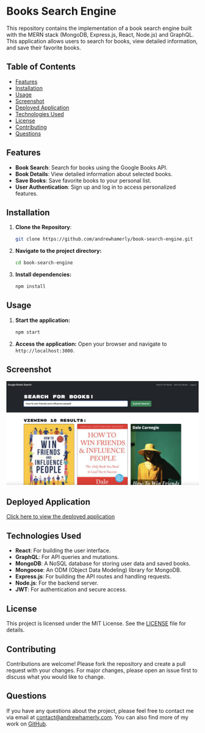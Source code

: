 # Books Search Engine

This repository contains the implementation of a book search engine built with the MERN stack (MongoDB, Express.js, React, Node.js) and GraphQL. This application allows users to search for books, view detailed information, and save their favorite books.

## Table of Contents
- [Features](#features)
- [Installation](#installation)
- [Usage](#usage)
- [Screenshot](#screenshot)
- [Deployed Application](#deployed-application)
- [Technologies Used](#technologies-used)
- [License](#license)
- [Contributing](#contributing)
- [Questions](#questions)

## Features

- **Book Search**: Search for books using the Google Books API.
- **Book Details**: View detailed information about selected books.
- **Save Books**: Save favorite books to your personal list.
- **User Authentication**: Sign up and log in to access personalized features.

## Installation

1. **Clone the Repository**:
   ```bash
   git clone https://github.com/andrewhamerly/book-search-engine.git
   ```

2. **Navigate to the project directory:**
   ```bash
   cd book-search-engine
   ```

3. **Install dependencies:**
   ```bash
   npm install
   ```

## Usage

1. **Start the application:**
   ```bash
   npm start
   ```

2. **Access the application:**
   Open your browser and navigate to `http://localhost:3000`.

## Screenshot

![Book Search Engine Screenshot](./client/public/book-search-engine.png)

## Deployed Application

[Click here to view the deployed application](https://book-search-engine-2mzb.onrender.com/)

## Technologies Used

- **React**: For building the user interface.
- **GraphQL**: For API queries and mutations.
- **MongoDB**: A NoSQL database for storing user data and saved books.
- **Mongoose**: An ODM (Object Data Modeling) library for MongoDB.
- **Express.js**: For building the API routes and handling requests.
- **Node.js**: For the backend server.
- **JWT**: For authentication and secure access.

## License

This project is licensed under the MIT License. See the [LICENSE](LICENSE) file for details.

## Contributing

Contributions are welcome! Please fork the repository and create a pull request with your changes. For major changes, please open an issue first to discuss what you would like to change.

## Questions

If you have any questions about the project, please feel free to contact me via email at [contact@andrewhamerly.com](mailto:contact@andrewhamerly.com). You can also find more of my work on [GitHub](https://github.com/andrewhamerly).